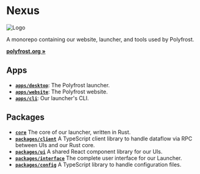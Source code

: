 # **Nexus**

![Logo](packages/assets/images/NexusLogo.png)

A monorepo containing our website, launcher, and tools used by Polyfrost.

[**polyfrost.org »**](https://polyfrost.org)

## Apps

-   [**`apps/desktop`**](apps/launcher): The Polyfrost launcher.
-   [**`apps/website`**](apps/website): The Polyfrost website.
-   [**`apps/cli`**](apps/cli): Our launcher's CLI.

## Packages

-   [**`core`**](core) The core of our launcher, written in Rust.
-   [**`packages/client`**](packages/client) A TypeScript client library to handle dataflow via RPC between UIs and our Rust core.
-   [**`packages/ui`**](packages/ui) A shared React component library for our UIs.
-   [**`packages/interface`**](packages/interface) The complete user interface for our Launcher.
-   [**`packages/config`**](packages/config) A TypeScript library to handle configuration files.
